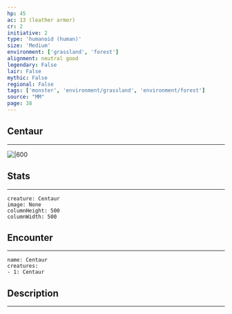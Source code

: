 ```yaml
---
hp: 45
ac: 13 (leather armor)
cr: 2
initiative: 2
type: 'humanoid (human)'    
size: 'Medium'
environment: ['grassland', 'forest']
alignment: neutral good
legendary: False
lair: False
mythic: False
regional: False
tags: ['monster', 'environment/grassland', 'environment/forest']
source: "MM"
page: 38
---
```


## Centaur
---

![|600](D:/Program%20Files/5e.tools/img/bestiary/MM/Centaur.jpg)

## Stats
---

```statblock
creature: Centaur
image: None
columnHeight: 500
columnWidth: 500
```

## Encounter
---

```encounter-table
name: Centaur
creatures:
- 1: Centaur
```

## Description
---




